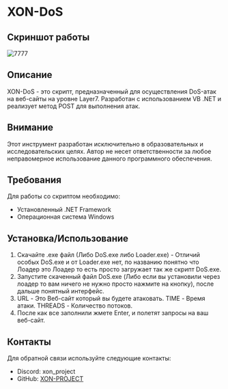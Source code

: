 # XON-DoS

## Скриншот работы

![7777](https://github.com/XON-PROJECT/XON-DoS/assets/172577620/0047a014-b04f-46ce-be5f-982204f6e4ec)

## Описание
XON-DoS - это скрипт, предназначенный для осуществления DoS-атак на веб-сайты на уровне Layer7. Разработан с использованием VB .NET и реализует метод POST для выполнения атак.

## Внимание
Этот инструмент разработан исключительно в образовательных и исследовательских целях. Автор не несет ответственности за любое неправомерное использование данного программного обеспечения.

## Требования
Для работы со скриптом необходимо:
- Установленный .NET Framework
- Операционная система Windows

## Установка/Использование
1. Скачайте .exe файл (Либо DoS.exe либо Loader.exe) - Отличий особых DoS.exe и от Loader.exe нет, по названию понятно что Лоадер это Лоадер то есть просто загружает так же скрипт DoS.exe.
2. Запустите скаченный файл DoS.exe (Либо если вы установили через лоадер то вам ничего не нужно просто нажмите на кнопку), после дальше понятный интерфейс.
3. URL - Это Веб-сайт который вы будете атаковать. TIME - Время атаки. THREADS - Количество потоков.
4. После как все заполнили жмете Enter, и полетят запросы на ваш веб-сайт.

## Контакты
Для обратной связи используйте следующие контакты:
- Discord: xon_project
- GitHub: [XON-PROJECT](https://github.com/XON-PROJECT)
